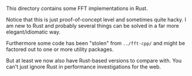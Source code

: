 This directory contains some FFT implementations in Rust.

Notice that this is just proof-of-concept level and sometimes quite hacky.
I am new to Rust and probably several things can be solved in a far more
elegant/idiomatic way.

Furthermore some code has been "stolen" from `../fft-cpp/`
and might be factored out to one or more utility packages.

But at least we now also have Rust-based versions to compare with.
You can't just ignore Rust in performance investigations for the web.
